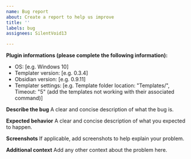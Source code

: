 ```yaml
---
name: Bug report
about: Create a report to help us improve
title: ''
labels: bug
assignees: SilentVoid13

---
```


<!--
Hey there, thanks for creating an issue!

In order to reproduce your issue, we might need to know a little bit more about the environment
which you're running `Templater` on.
-->

**Plugin informations (please complete the following information):**
 - OS: [e.g. Windows 10]
 - Templater version: [e.g. 0.3.4]
 - Obsidian version: [e.g. 0.9.11]
 - Templater settings: [e.g. Template folder location: "Templates/", Timeout: "5" (add the templates not working with their associated command)]

**Describe the bug**
A clear and concise description of what the bug is.

**Expected behavior**
A clear and concise description of what you expected to happen.

**Screenshots**
If applicable, add screenshots to help explain your problem.

**Additional context**
Add any other context about the problem here.
